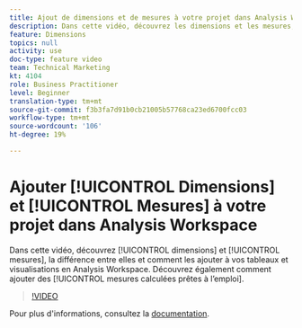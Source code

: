 ```yaml
---
title: Ajout de dimensions et de mesures à votre projet dans Analysis Workspace
description: Dans cette vidéo, découvrez les dimensions et les mesures, la différence entre elles et comment les ajouter à vos tableaux et visualisations en Analysis Workspace. Découvrez également comment ajouter des mesures calculées prêtes à l’emploi.
feature: Dimensions
topics: null
activity: use
doc-type: feature video
team: Technical Marketing
kt: 4104
role: Business Practitioner
level: Beginner
translation-type: tm+mt
source-git-commit: f3b3fa7d91b0cb21005b57768ca23ed6700fcc03
workflow-type: tm+mt
source-wordcount: '106'
ht-degree: 19%

---
```



# Ajouter [!UICONTROL Dimensions] et [!UICONTROL Mesures] à votre projet dans Analysis Workspace

Dans cette vidéo, découvrez [!UICONTROL dimensions] et [!UICONTROL mesures], la différence entre elles et comment les ajouter à vos tableaux et visualisations en Analysis Workspace. Découvrez également comment ajouter des [!UICONTROL mesures calculées prêtes à l’emploi].

>[!VIDEO](https://video.tv.adobe.com/v/30606/?quality=12)

Pour plus d&#39;informations, consultez la [documentation](https://docs.adobe.com/content/help/fr-FR/analytics/analyze/analysis-workspace/components/analysis-workspace-components.html).
